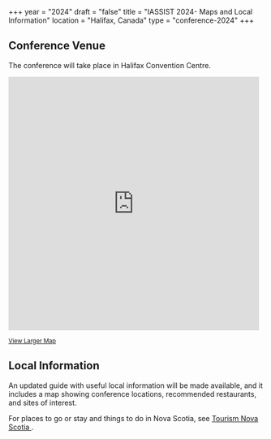 +++
year = "2024"
draft = "false"
title = "IASSIST 2024- Maps and Local Information"
location = "Halifax, Canada"
type = "conference-2024"
+++

## Conference Venue

The conference will take place in Halifax Convention Centre.

<div class="map" style="padding:0">
    <style>
      .mapFrame {
        overflow:hidden;
        background:none!important;
        height:500px;
        width:99%;
      }
    </style>
  <div class="mapFrame">
    <iframe width="99%" height="500" frameborder="0" scrolling="no" marginheight="0" marginwidth="0" src="https://www.openstreetmap.org/export/embed.html?bbox=-63.585197925567634%2C44.6410708469422%2C-63.56511354446412%2C44.651512957435195&amp;layer=mapnik&amp;marker=44.64629213715291%2C-63.57515573501587"></iframe>
  </div>
</div>

<small><a href="https://www.openstreetmap.org/?mlat=44.6463&amp;mlon=-63.5752#map=16/44.6463/-63.5752" target="_blank" title="Opens a new tab">View Larger Map<i class="fas fa-external-link-alt"></i></a></small>

## Local Information

An updated guide with useful local information will be made available, and it includes a map showing conference locations, recommended restaurants, and sites of interest.

For places to go or stay and things to do in Nova Scotia, see [Tourism Nova Scotia <i class="fas fa-external-link-alt"></i>](https://www.novascotia.com/).
